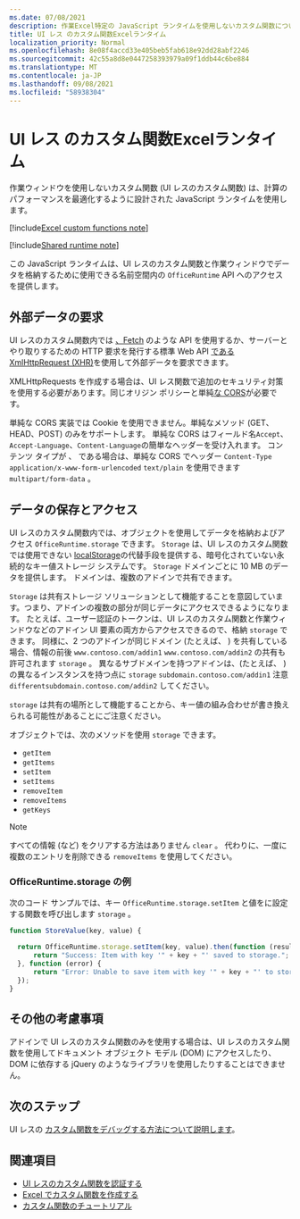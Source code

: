 ```yaml
---
ms.date: 07/08/2021
description: 作業Excel特定の JavaScript ランタイムを使用しないカスタム関数について説明します。
title: UI レス のカスタム関数Excelランタイム
localization_priority: Normal
ms.openlocfilehash: 8e08f4accd33e405beb5fab618e92dd28abf2246
ms.sourcegitcommit: 42c55a8d8e0447258393979a09f1ddb44c6be884
ms.translationtype: MT
ms.contentlocale: ja-JP
ms.lasthandoff: 09/08/2021
ms.locfileid: "58938304"
---
```

# <a name="runtime-for-ui-less-excel-custom-functions"></a>UI レス のカスタム関数Excelランタイム

作業ウィンドウを使用しないカスタム関数 (UI レスのカスタム関数) は、計算のパフォーマンスを最適化するように設計された JavaScript ランタイムを使用します。

[!include[Excel custom functions note](../includes/excel-custom-functions-note.md)]

[!include[Shared runtime note](../includes/shared-runtime-note.md)]

この JavaScript ランタイムは、UI レスのカスタム関数と作業ウィンドウでデータを格納するために使用できる名前空間内の `OfficeRuntime` API へのアクセスを提供します。

## <a name="request-external-data"></a>外部データの要求

UI レスのカスタム関数内では [、Fetch](https://developer.mozilla.org/docs/Web/API/Fetch_API) のような API を使用するか、サーバーとやり取りするための HTTP 要求を発行する標準 Web API [である XmlHttpRequest (XHR)](https://developer.mozilla.org/docs/Web/API/XMLHttpRequest)を使用して外部データを要求できます。

XMLHttpRequests を作成する場合は、UI レス関数で追加のセキュリティ対策を使用[](https://developer.mozilla.org/docs/Web/Security/Same-origin_policy)する必要があります。同じオリジン ポリシーと単純[な CORS](https://www.w3.org/TR/cors/)が必要です。

単純な CORS 実装では Cookie を使用できません。単純なメソッド (GET、HEAD、POST) のみをサポートします。 単純な CORS はフィールド名`Accept`、 `Accept-Language`、`Content-Language`の簡単なヘッダーを受け入れます。 コンテンツ タイプが 、 である場合は、単純な CORS でヘッダー `Content-Type` `application/x-www-form-urlencoded` `text/plain` を使用できます `multipart/form-data` 。

## <a name="store-and-access-data"></a>データの保存とアクセス

UI レスのカスタム関数内では、オブジェクトを使用してデータを格納およびアクセス `OfficeRuntime.storage` できます。 `Storage` は、UI レスのカスタム関数では使用できない [localStorage](https://developer.mozilla.org/docs/Web/API/Window/localStorage)の代替手段を提供する、暗号化されていない永続的なキー値ストレージ システムです。 `Storage` ドメインごとに 10 MB のデータを提供します。 ドメインは、複数のアドインで共有できます。

`Storage` は共有ストレージ ソリューションとして機能することを意図しています。つまり、アドインの複数の部分が同じデータにアクセスできるようになります。 たとえば、ユーザー認証のトークンは、UI レスのカスタム関数と作業ウィンドウなどのアドイン UI 要素の両方からアクセスできるので、格納 `storage` できます。 同様に、2 つのアドインが同じドメイン (たとえば、 ) を共有している場合、情報の前後 `www.contoso.com/addin1` `www.contoso.com/addin2` の共有も許可されます `storage` 。 異なるサブドメインを持つアドインは、(たとえば、 ) の異なるインスタンスを持つ点に `storage` `subdomain.contoso.com/addin1` 注意 `differentsubdomain.contoso.com/addin2` してください。

`storage` は共有の場所として機能することから、キー値の組み合わせが書き換えられる可能性があることにご注意ください。

オブジェクトでは、次のメソッドを使用 `storage` できます。

- `getItem`
- `getItems`
- `setItem`
- `setItems`
- `removeItem`
- `removeItems`
- `getKeys`

> [!NOTE]
> すべての情報 (など) をクリアする方法はありません `clear` 。 代わりに、一度に複数のエントリを削除できる `removeItems` を使用してください。

### <a name="officeruntimestorage-example"></a>OfficeRuntime.storage の例

次のコード サンプルでは、キー `OfficeRuntime.storage.setItem` と値をに設定する関数を呼び出します `storage` 。

```js
function StoreValue(key, value) {

  return OfficeRuntime.storage.setItem(key, value).then(function (result) {
      return "Success: Item with key '" + key + "' saved to storage.";
  }, function (error) {
      return "Error: Unable to save item with key '" + key + "' to storage. " + error;
  });
}
```

## <a name="additional-considerations"></a>その他の考慮事項

アドインで UI レスのカスタム関数のみを使用する場合は、UI レスのカスタム関数を使用してドキュメント オブジェクト モデル (DOM) にアクセスしたり、DOM に依存する jQuery のようなライブラリを使用したりすることはできません。

## <a name="next-steps"></a>次のステップ

UI レスの [カスタム関数をデバッグする方法について説明します](custom-functions-debugging.md)。

## <a name="see-also"></a>関連項目

* [UI レスのカスタム関数を認証する](custom-functions-authentication.md)
* [Excel でカスタム関数を作成する](custom-functions-overview.md)
* [カスタム関数のチュートリアル](../tutorials/excel-tutorial-create-custom-functions.md)
